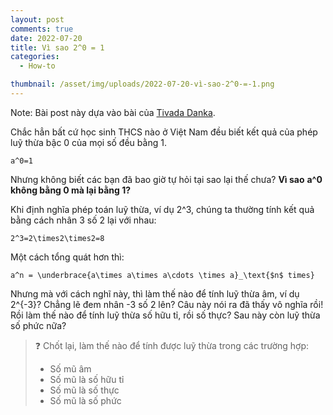 ```yaml
---
layout: post
comments: true
date: 2022-07-20
title: Vì sao 2^0 = 1
categories:
  - How-to

thumbnail: /asset/img/uploads/2022-07-20-vì-sao-2^0-=-1.png
---
```


Note: Bài post này dựa vào bài của [Tivada Danka](https://tivadardanka.com/blog/the-surprising-story-of-the-exponential-function).

Chắc hẳn bất cứ học sinh THCS nào ở Việt Nam đều biết kết quả của phép luỹ thừa bậc 0 của mọi số đều bằng 1.

```undefined
a^0=1
```

Nhưng không biết các bạn đã bao giờ tự hỏi tại sao lại thế chưa? **Vì sao** **a^0** **không bằng 0 mà lại bằng 1?**

Khi định nghĩa phép toán luỹ thừa, ví dụ 2^3, chúng ta thường tính kết quả bằng cách nhân 3 số 2 lại với nhau:

```undefined
2^3=2\times2\times2=8
```

 Một cách tổng quát hơn thì:

```undefined
a^n = \underbrace{a\times a\times a\cdots \times a}_\text{$n$ times}

```

Nhưng mà với cách nghĩ này, thì làm thế nào để tính luỹ thừa âm, ví dụ 2^{-3}? Chẳng lẽ đem nhân -3 số 2 lên? Câu này nói ra đã thấy vô nghĩa rồi! Rồi làm thế nào để tính luỹ thừa số hữu tỉ, rồi số thực? Sau này còn luỹ thừa số phức nữa?

> ❓ Chốt lại, làm thế nào để tính được luỹ thừa trong các trường hợp:  
>- Số mũ âm  
>- Số mũ là số hữu tỉ  
>- Số mũ là số thực  
>- Số mũ là số phức
